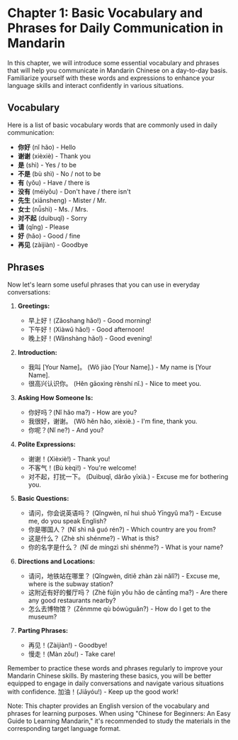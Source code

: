 Chapter 1: Basic Vocabulary and Phrases for Daily Communication in Mandarin
===========================================================================

In this chapter, we will introduce some essential vocabulary and phrases that will help you communicate in Mandarin Chinese on a day-to-day basis. Familiarize yourself with these words and expressions to enhance your language skills and interact confidently in various situations.

Vocabulary
----------

Here is a list of basic vocabulary words that are commonly used in daily communication:

* **你好** (nǐ hǎo) - Hello
* **谢谢** (xièxiè) - Thank you
* **是** (shì) - Yes / to be
* **不是** (bù shì) - No / not to be
* **有** (yǒu) - Have / there is
* **没有** (méiyǒu) - Don't have / there isn't
* **先生** (xiānsheng) - Mister / Mr.
* **女士** (nǚshì) - Ms. / Mrs.
* **对不起** (duìbuqǐ) - Sorry
* **请** (qǐng) - Please
* **好** (hǎo) - Good / fine
* **再见** (zàijiàn) - Goodbye

Phrases
-------

Now let's learn some useful phrases that you can use in everyday conversations:

1. **Greetings:**

   * 早上好！(Zǎoshang hǎo!) - Good morning!
   * 下午好！(Xiàwǔ hǎo!) - Good afternoon!
   * 晚上好！(Wǎnshàng hǎo!) - Good evening!
2. **Introduction:**

   * 我叫 \[Your Name\]。 (Wǒ jiào \[Your Name\].) - My name is \[Your Name\].
   * 很高兴认识你。 (Hěn gāoxìng rènshí nǐ.) - Nice to meet you.
3. **Asking How Someone Is:**

   * 你好吗？(Nǐ hǎo ma?) - How are you?
   * 我很好，谢谢。 (Wǒ hěn hǎo, xièxiè.) - I'm fine, thank you.
   * 你呢？(Nǐ ne?) - And you?
4. **Polite Expressions:**

   * 谢谢！(Xièxiè!) - Thank you!
   * 不客气！(Bù kèqì!) - You're welcome!
   * 对不起，打扰一下。 (Duìbuqǐ, dǎrǎo yīxià.) - Excuse me for bothering you.
5. **Basic Questions:**

   * 请问，你会说英语吗？ (Qǐngwèn, nǐ huì shuō Yīngyǔ ma?) - Excuse me, do you speak English?
   * 你是哪国人？ (Nǐ shì nǎ guó rén?) - Which country are you from?
   * 这是什么？ (Zhè shì shénme?) - What is this?
   * 你的名字是什么？ (Nǐ de míngzì shì shénme?) - What is your name?
6. **Directions and Locations:**

   * 请问，地铁站在哪里？ (Qǐngwèn, dìtiě zhàn zài nǎlǐ?) - Excuse me, where is the subway station?
   * 这附近有好的餐厅吗？ (Zhè fùjìn yǒu hǎo de cāntīng ma?) - Are there any good restaurants nearby?
   * 怎么去博物馆？ (Zěnmme qù bówùguǎn?) - How do I get to the museum?
7. **Parting Phrases:**

   * 再见！(Zàijiàn!) - Goodbye!
   * 慢走！(Màn zǒu!) - Take care!

Remember to practice these words and phrases regularly to improve your Mandarin Chinese skills. By mastering these basics, you will be better equipped to engage in daily conversations and navigate various situations with confidence. 加油！(Jiāyóu!) - Keep up the good work!

Note: This chapter provides an English version of the vocabulary and phrases for learning purposes. When using "Chinese for Beginners: An Easy Guide to Learning Mandarin," it's recommended to study the materials in the corresponding target language format.
